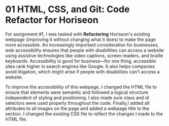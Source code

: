 # 01 HTML, CSS, and Git: Code Refactor for Horiseon 

For assignment #1, I was tasked with **Refactoring** Horiseon's existing webpage (improving it without changing what it does) to make the page more accessible. An increasingly important consideration for businesses, web accessibility ensures that people with disabilities can access a website using assistive technologies like video captions, screen readers, and braille keyboards. Accessibility is good for business—for one thing, accessible sites rank higher in search engines like Google. It also helps companies avoid litigation, which might arise if people with disabilities can't access a website. 

To improve the accessibility of this webpage, I changed the HTML file to ensure that elements were semantic and followed a logical structure independent of styling and positioning. I also made sure class and id selectors were used properly throughout the code. Finally,I added alt attributes to all images on the page and added a webpage title to the <head> section. I changed the existing CSS file to reflect the changes I made to the HTML file.
